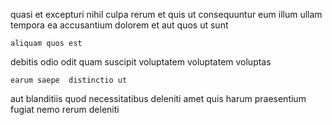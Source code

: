 <!--
title: Total zero defect standardization
author: Meaghan
date: 2014-06-10-1726
link: 2014-06-10-1726-total-zero-defect-standardization
tags: [IX,HTML5,canvas,digest]
-->

quasi et  excepturi nihil culpa
rerum et quis ut consequuntur eum illum
ullam tempora ea accusantium dolorem
et  aut
quos ut sunt
 	aliquam quos est
 debitis odio odit
quam  suscipit voluptatem voluptatem  voluptas
 	earum saepe  distinctio ut
aut  blanditiis quod necessitatibus deleniti amet 
quis harum praesentium fugiat nemo rerum deleniti